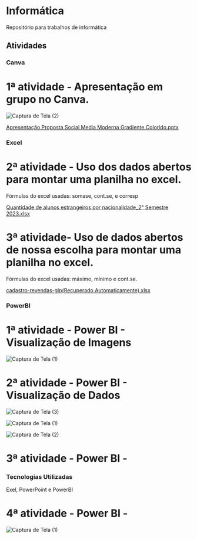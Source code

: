 # Informática

Repositório para trabalhos de informática

## Atividades

### Canva

# 1ª atividade - Apresentação em grupo no Canva.

![Captura de Tela (2)](https://github.com/user-attachments/assets/642d793c-b32d-4700-ab32-c3de96b8ac81)

[Apresentação Proposta Social Media Moderna Gradiente Colorido.pptx](https://github.com/user-attachments/files/17426383/Apresentacao.Proposta.Social.Media.Moderna.Gradiente.Colorido.pptx)

### Excel

# 2ª atividade - Uso dos dados abertos para montar uma planilha no excel.

Fórmulas do excel usadas: somase, cont.se, e corresp

[Quantidade de alunos estrangeiros por nacionalidade_2° Semestre 2023.xlsx](https://github.com/user-attachments/files/17426402/Quantidade.de.alunos.estrangeiros.por.nacionalidade_2.Semestre.2023.xlsx)


# 3ª atividade- Uso de dados abertos de nossa escolha para montar uma planilha no excel.

Fórmulas do excel usadas: máximo, mínimo e cont.se.

[cadastro-revendas-glp(Recuperado Automaticamente).xlsx](https://github.com/user-attachments/files/17426667/cadastro-revendas-glp.Recuperado.Automaticamente.xlsx)


### PowerBI

# 1ª atividade - Power BI - Visualização de Imagens

![Captura de Tela (1)](https://github.com/user-attachments/assets/e9cbecec-3678-40ca-920d-3df29c52c734)


# 2ª atividade - Power BI - Visualização de Dados

![Captura de Tela (3)](https://github.com/user-attachments/assets/ea268557-8c69-408a-9a97-60f105432350)


![Captura de Tela (1)](https://github.com/user-attachments/assets/f2491902-3b09-4f60-b6dc-dc1e92cb7e5b)

![Captura de Tela (2)](https://github.com/user-attachments/assets/a6b1aa36-360f-4742-8b49-d59d93c1af87)


# 3ª atividade - Power BI - 



### Tecnologias Utilizadas

Exel, PowerPoint e PowerBI

# 4ª atividade - Power BI -

![Captura de Tela (1)](https://github.com/user-attachments/assets/55547e81-aa1a-48f8-8faa-0038b47cf738)



